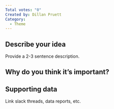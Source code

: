 ```yaml
---
Total votes: "0"
Created by: Dillan Pruett
Category:
  - Theme
---
```

## Describe your idea
Provide a 2-3 sentence description.
  
## Why do you think it’s important?
## Supporting data
Link slack threads, data reports, etc.